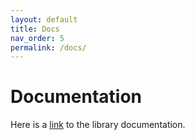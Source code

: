 ```yaml
---
layout: default
title: Docs
nav_order: 5
permalink: /docs/
---
```


# Documentation

Here is a [link](https://packetlab.github.io/doxygen/index.html) to the library documentation.
